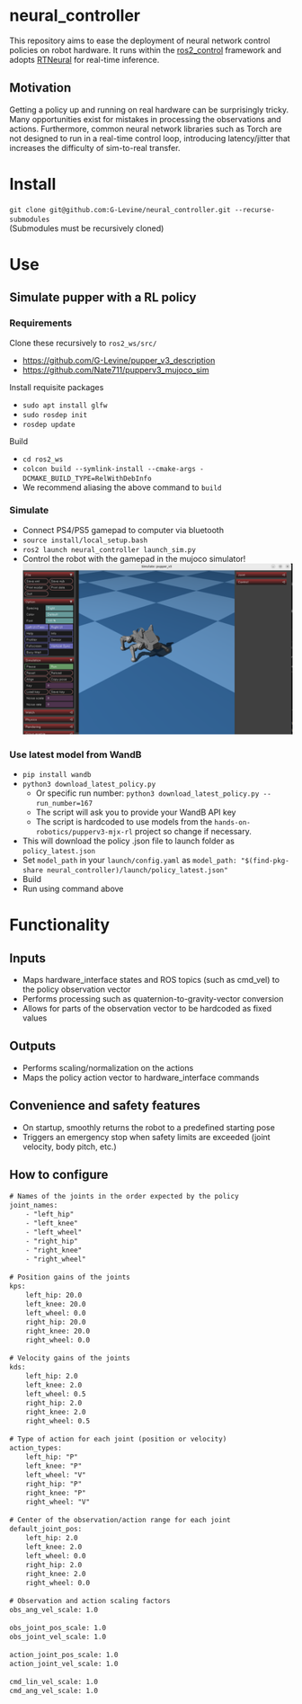 # neural_controller
This repository aims to ease the deployment of neural network control policies on robot hardware. It runs within the [ros2_control](https://github.com/ros-controls/ros2_control) framework and adopts [RTNeural](https://github.com/jatinchowdhury18/RTNeural) for real-time inference.

## Motivation
Getting a policy up and running on real hardware can be surprisingly tricky. Many opportunities exist for mistakes in processing the observations and actions. 
Furthermore, common neural network libraries such as Torch are not designed to run in a real-time control loop, introducing latency/jitter that increases the difficulty of sim-to-real transfer. 

# Install
`git clone git@github.com:G-Levine/neural_controller.git --recurse-submodules` \
(Submodules must be recursively cloned)

# Use

## Simulate pupper with a RL policy
### Requirements
Clone these recursively to `ros2_ws/src/`
* https://github.com/G-Levine/pupper_v3_description
* https://github.com/Nate711/pupperv3_mujoco_sim

Install requisite packages
* `sudo apt install glfw`
* `sudo rosdep init`
* `rosdep update`

Build
* `cd ros2_ws`
* `colcon build --symlink-install --cmake-args -DCMAKE_BUILD_TYPE=RelWithDebInfo`
* We recommend aliasing the above command to `build`

### Simulate
* Connect PS4/PS5 gamepad to computer via bluetooth
* `source install/local_setup.bash`
* `ros2 launch neural_controller launch_sim.py`
* Control the robot with the gamepad in the mujoco simulator!
![Simulation Screenshot](sim_screenshot.png)


### Use latest model from WandB
* `pip install wandb`
* `python3 download_latest_policy.py`
   * Or specific run number: `python3 download_latest_policy.py --run_number=167`
   * The script will ask you to provide your WandB API key
   * The script is hardcoded to use models from the `hands-on-robotics/pupperv3-mjx-rl` project so change if necessary.
* This will download the policy .json file to launch folder as `policy_latest.json`
* Set `model_path` in your `launch/config.yaml` as `model_path: "$(find-pkg-share neural_controller)/launch/policy_latest.json"`
* Build 
* Run using command above

# Functionality
## Inputs
- Maps hardware_interface states and ROS topics (such as cmd_vel) to the policy observation vector
- Performs processing such as quaternion-to-gravity-vector conversion
- Allows for parts of the observation vector to be hardcoded as fixed values

## Outputs
- Performs scaling/normalization on the actions
- Maps the policy action vector to hardware_interface commands

## Convenience and safety features
- On startup, smoothly returns the robot to a predefined starting pose
- Triggers an emergency stop when safety limits are exceeded (joint velocity, body pitch, etc.)

## How to configure
```
# Names of the joints in the order expected by the policy
joint_names:
    - "left_hip"
    - "left_knee"
    - "left_wheel"
    - "right_hip"
    - "right_knee"
    - "right_wheel"

# Position gains of the joints
kps:
    left_hip: 20.0
    left_knee: 20.0
    left_wheel: 0.0
    right_hip: 20.0
    right_knee: 20.0
    right_wheel: 0.0

# Velocity gains of the joints
kds:
    left_hip: 2.0
    left_knee: 2.0
    left_wheel: 0.5
    right_hip: 2.0
    right_knee: 2.0
    right_wheel: 0.5

# Type of action for each joint (position or velocity)
action_types:
    left_hip: "P"
    left_knee: "P"
    left_wheel: "V"
    right_hip: "P"
    right_knee: "P"
    right_wheel: "V"

# Center of the observation/action range for each joint
default_joint_pos:
    left_hip: 2.0
    left_knee: 2.0
    left_wheel: 0.0
    right_hip: 2.0
    right_knee: 2.0
    right_wheel: 0.0

# Observation and action scaling factors
obs_ang_vel_scale: 1.0

obs_joint_pos_scale: 1.0
obs_joint_vel_scale: 1.0

action_joint_pos_scale: 1.0
action_joint_vel_scale: 1.0

cmd_lin_vel_scale: 1.0
cmd_ang_vel_scale: 1.0
```